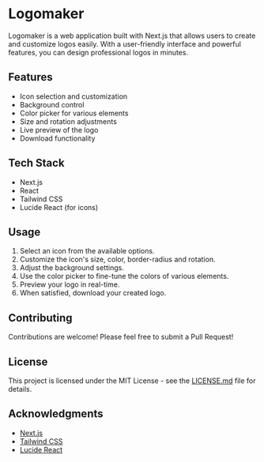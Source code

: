 # Logomaker

Logomaker is a web application built with Next.js that allows users to create and customize logos easily. With a user-friendly interface and powerful features, you can design professional logos in minutes.

## Features

- Icon selection and customization
- Background control
- Color picker for various elements
- Size and rotation adjustments
- Live preview of the logo
- Download functionality

## Tech Stack

- Next.js
- React
- Tailwind CSS
- Lucide React (for icons)

## Usage

1. Select an icon from the available options.
2. Customize the icon's size, color, border-radius and rotation.
3. Adjust the background settings.
4. Use the color picker to fine-tune the colors of various elements.
5. Preview your logo in real-time.
6. When satisfied, download your created logo.

## Contributing

Contributions are welcome! Please feel free to submit a Pull Request!

## License

This project is licensed under the MIT License - see the [LICENSE.md](LICENSE.md) file for details.

## Acknowledgments

- [Next.js](https://nextjs.org/)
- [Tailwind CSS](https://tailwindcss.com/)
- [Lucide React](https://lucide.dev/)

